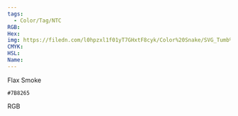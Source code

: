 ```yaml
---
tags:
  - Color/Tag/NTC
RGB:
Hex:
img: https://filedn.com/l0hpzxl1f01yT7GHxtF8cyk/Color%20Snake/SVG_Tumb%20Mass%20No%20Name/7B8265.svg
CMYK:
HSL:
Name:
---
```

Flax Smoke
```palette
#7B8265
```
RGB
